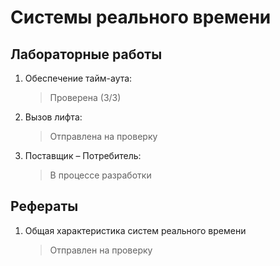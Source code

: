 # Системы реального времени

## Лабораторные работы
1. Обеспечение тайм-аута:
    > Проверена (3/3)
2. Вызов лифта:
    > Отправлена на проверку
3. Поставщик – Потребитель:
    > В процессе разработки

## Рефераты
1. Общая характеристика систем реального времени
    > Отправлен на проверку
